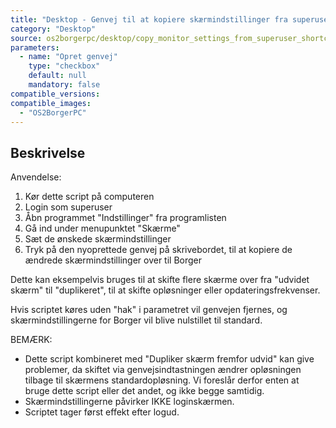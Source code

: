 ```yaml
---
title: "Desktop - Genvej til at kopiere skærmindstillinger fra superuser til Borger"
category: "Desktop"
source: os2borgerpc/desktop/copy_monitor_settings_from_superuser_shortcut.sh
parameters:
  - name: "Opret genvej"
    type: "checkbox"
    default: null
    mandatory: false
compatible_versions:
compatible_images:
  - "OS2BorgerPC"
---
```


## Beskrivelse
Anvendelse:
1. Kør dette script på computeren
2. Login som superuser
3. Åbn programmet "Indstillinger" fra programlisten
4. Gå ind under menupunktet "Skærme"
5. Sæt de ønskede skærmindstillinger 
6. Tryk på den nyoprettede genvej på skrivebordet, til at kopiere de ændrede skærmindstillinger over til Borger

Dette kan eksempelvis bruges til at skifte flere skærme over fra "udvidet skærm" til "duplikeret", til at skifte opløsninger eller opdateringsfrekvenser.

Hvis scriptet køres uden "hak" i parametret vil genvejen fjernes, og skærmindstillingerne for Borger vil blive nulstillet til standard.

BEMÆRK:
- Dette script kombineret med "Dupliker skærm fremfor udvid" kan give problemer, da skiftet via genvejsindtastningen ændrer opløsningen tilbage til skærmens standardopløsning. Vi foreslår derfor enten at bruge dette script eller det andet, og ikke begge samtidig.
- Skærmindstillingerne påvirker IKKE loginskærmen.
- Scriptet tager først effekt efter logud.